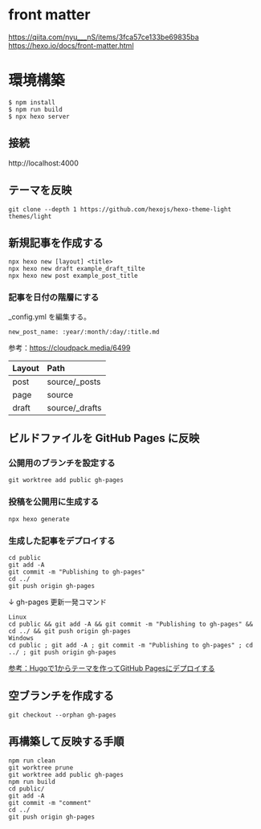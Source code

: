 # front matter
https://qiita.com/nyu___nS/items/3fca57ce133be69835ba
https://hexo.io/docs/front-matter.html

# 環境構築

```
$ npm install
$ npm run build
$ npx hexo server
```

## 接続
http://localhost:4000

## テーマを反映

```
git clone --depth 1 https://github.com/hexojs/hexo-theme-light themes/light
```

## 新規記事を作成する

```
npx hexo new [layout] <title>
npx hexo new draft example_draft_tilte
npx hexo new post example_post_title
```

### 記事を日付の階層にする
_config.yml を編集する。

```
new_post_name: :year/:month/:day/:title.md
```

 参考：https://cloudpack.media/6499

|Layout|Path|
|:--|:--|
|post|source/_posts|
|page|source|
|draft|source/_drafts|

## ビルドファイルを GitHub Pages に反映

### 公開用のブランチを設定する

```
git worktree add public gh-pages
```

### 投稿を公開用に生成する

```
npx hexo generate
```

### 生成した記事をデプロイする

```
cd public
git add -A
git commit -m "Publishing to gh-pages"
cd ../
git push origin gh-pages
```

↓ gh-pages 更新一発コマンド

```
Linux
cd public && git add -A && git commit -m "Publishing to gh-pages" && cd ../ && git push origin gh-pages
Windows
cd public ; git add -A ; git commit -m "Publishing to gh-pages" ; cd ../ ; git push origin gh-pages
```

[参考：Hugoで1からテーマを作ってGitHub Pagesにデプロイする](https://www.membersedge.co.jp/blog/create-hugo-theme-and-deploy-to-github-pages/)

## 空ブランチを作成する

```
git checkout --orphan gh-pages
```

## 再構築して反映する手順

```
npm run clean
git worktree prune
git worktree add public gh-pages
npm run build
cd public/
git add -A
git commit -m "comment"
cd ../
git push origin gh-pages
```
